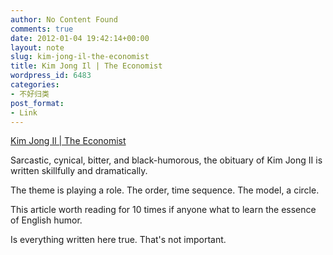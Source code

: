 ```yaml
---
author: No Content Found
comments: true
date: 2012-01-04 19:42:14+00:00
layout: note
slug: kim-jong-il-the-economist
title: Kim Jong Il | The Economist
wordpress_id: 6483
categories:
- 不好归类
post_format:
- Link
---
```


[Kim Jong Il | The Economist](http://www.economist.com/node/21542161)

Sarcastic, cynical, bitter, and black-humorous, the obituary of Kim Jong II is written skillfully and dramatically.





The theme is playing a role. The order, time sequence. The model, a circle.





This article worth reading for 10 times if anyone what to learn the essence of English humor.





Is everything written here true. That's not important.
